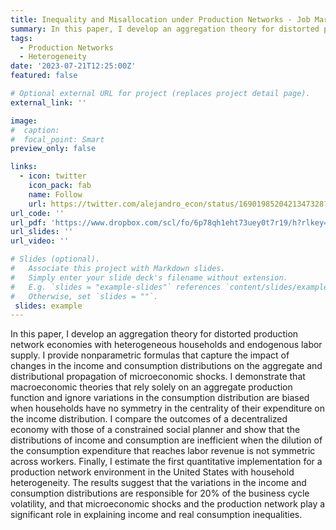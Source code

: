 ```yaml
---
title: Inequality and Misallocation under Production Networks - Job Market Paper
summary: In this paper, I develop an aggregation theory for distorted production network economies with heterogeneous households and endogenous labor supply. I provide nonparametric formulas that capture the impact of changes in the income and consumption distributions on the aggregate and distributional propagation of microeconomic shocks. I demonstrate that macroeconomic theories that rely solely on an aggregate production function and ignore variations in the consumption distribution are biased when households have no symmetry in the centrality of their expenditure on the income distribution. I compare the outcomes of a decentralized economy with those of a constrained social planner and show that the distributions of income and consumption are inefficient when the dilution of the consumption expenditure that reaches labor revenue is not symmetric across workers. Finally, I estimate the first quantitative implementation for a production network environment in the United States with household heterogeneity. The results suggest that income distribution variations fostered growth before the Great Recession by increasing TFP by 8.2% and after the Great Recession hindered growth by reducing TFP by 7.5%. Additionally, the variations in the income distribution are responsible for 20% of the business cycle volatility, and microeconomic shocks and the production network play a significant role in explaining income and real consumption inequalities.
tags:
  - Production Networks
  - Heterogeneity
date: '2023-07-21T12:25:00Z'
featured: false

# Optional external URL for project (replaces project detail page).
external_link: ''

image:
#  caption: 
#  focal_point: Smart
preview_only: false

links:
  - icon: twitter
    icon_pack: fab
    name: Follow
    url: https://twitter.com/alejandro_econ/status/1690198520421347328?s=20
url_code: ''
url_pdf: 'https://www.dropbox.com/scl/fo/6p78qh1eht73uey0t7r19/h?rlkey=cw2yhonhjmlk27pbvsf5uxmed&dl=0'
url_slides: ''
url_video: ''

# Slides (optional).
#   Associate this project with Markdown slides.
#   Simply enter your slide deck's filename without extension.
#   E.g. `slides = "example-slides"` references `content/slides/example-slides.md`.
#   Otherwise, set `slides = ""`.
 slides: example
---
```


In this paper, I develop an aggregation theory for distorted production network economies with heterogeneous households and endogenous labor supply. I provide nonparametric formulas that capture the impact of changes in the income and consumption distributions on the aggregate and distributional propagation of microeconomic shocks. I demonstrate that macroeconomic theories that rely solely on an aggregate production function and ignore variations in the consumption distribution are biased when households have no symmetry in the centrality of their expenditure on the income distribution. I compare the outcomes of a decentralized economy with those of a constrained social planner and show that the distributions of income and consumption are inefficient when the dilution of the consumption expenditure that reaches labor revenue is not symmetric across workers. Finally, I estimate the first quantitative implementation for a production network environment in the United States with household heterogeneity. The results suggest that the variations in the income and consumption distributions are responsible for 20% of the business cycle volatility, and that microeconomic shocks and the production network play a significant role in explaining income and real consumption inequalities.
